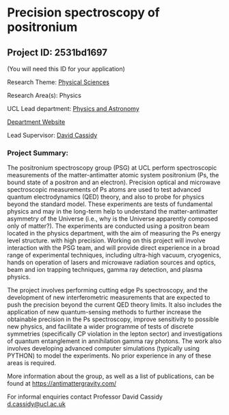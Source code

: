 # Precision spectroscopy of positronium

## Project ID: **2531bd1697**
(You will need this ID for your application)

Research Theme: [Physical Sciences](../themes/physical-sciences.md)

Research Area(s):
Physics

UCL Lead department: [Physics and Astronomy](../departments/physics-and-astronomy.md)

[Department Website](https://www.ucl.ac.uk/physics-astronomy)

Lead Supervisor: [David Cassidy](https://profiles.ucl.ac.uk/35505)

### Project Summary:

The positronium spectroscopy group (PSG) at UCL perform spectroscopic measurements of the matter-antimatter atomic system positronium (Ps, the bound state of a positron and an electron). Precision optical and microwave spectroscopic measurements of Ps atoms are used to test advanced quantum electrodynamics (QED) theory, and also to probe for physics beyond the standard model. These experiments are tests of fundamental physics and may in the long-term help to understand the matter-antimatter asymmetry of the Universe (i.e., why is the Universe apparently composed only of matter?). The experiments are conducted using a positron beam located in the physics department, with the aim of measuring the Ps energy level structure. with high precision. Working on this project will involve interaction with the PSG team, and will provide direct experience in a broad range of experimental techniques, including ultra-high vacuum, cryogenics, hands on operation of lasers and microwave radiation sources and optics, beam and ion trapping techniques, gamma ray detection, and plasma physics. 

The project involves performing cutting edge Ps spectroscopy, and the development of new interferometric measurements that are expected to push the precision beyond the current QED theory limits. It also includes the application of new quantum-sensing methods to further increase the obtainable precision in the Ps spectroscopy, improve sensitivity to possible new physics, and facilitate a wider programme of tests of discrete symmetries (specifically CP violation in the lepton sector) and investigations of quantum entanglement in annihilation gamma ray photons. The work also involves developing advanced computer simulations (typically using PYTHON) to model the experiments. No prior experience in any of these areas is required. 

More information about the group, as well as a list of publications, can be found at https://antimattergravity.com/

For informal enquiries contact Professor David Cassidy d.cassidy@ucl.ac.uk
